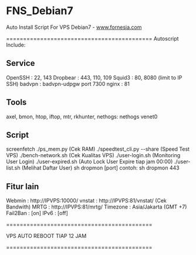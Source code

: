 FNS_Debian7
===========================================

Auto Install Script For VPS Debian7 - www.fornesia.com

===========================================
Autoscript Include:


Service
-------
OpenSSH : 22, 143
Dropbear : 443, 110, 109
Squid3 : 80, 8080 (limit to IP SSH)
badvpn : badvpn-udpgw port 7300
nginx : 81

Tools
-----
axel, bmon, htop, iftop, mtr, rkhunter, nethogs: nethogs venet0

Script
------
screenfetch
./ps_mem.py (Cek RAM)
./speedtest_cli.py --share (Speed Test VPS)
./bench-network.sh (Cek Kualitas VPS)
./user-login.sh (Monitoring User Login)
./user-expired.sh (Auto Lock User Expire tiap jam 00:00)
./user-list.sh (Melihat Daftar User)
sh dropmon [port] contoh: sh dropmon 443

Fitur lain
----------
Webmin : http://IPVPS:10000/
vnstat : http://IPVPS:81/vnstat/ (Cek Bandwith)
MRTG : http://IPVPS:81/mrtg/
Timezone : Asia/Jakarta (GMT +7)
Fail2Ban : [on]
IPv6 : [off]

===========================================

VPS AUTO REBOOT TIAP 12 JAM

===========================================
